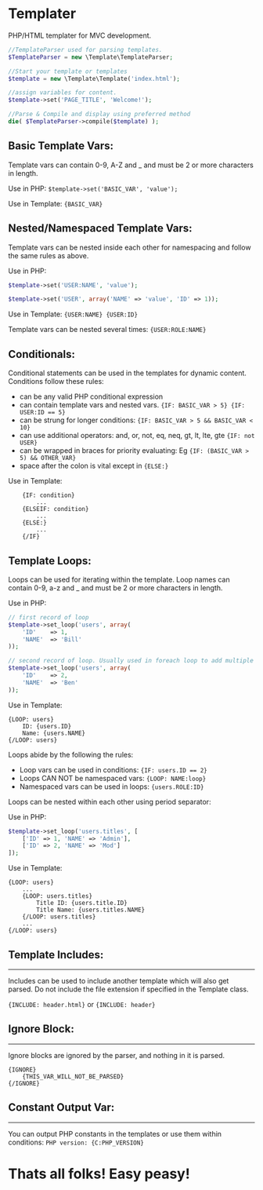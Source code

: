 # Templater
PHP/HTML templater for MVC development.

```php
//TemplateParser used for parsing templates.
$TemplateParser = new \Template\TemplateParser;

//Start your template or templates
$template = new \Template\Template('index.html');

//assign variables for content.
$template->set('PAGE_TITLE', 'Welcome!');

//Parse & Compile and display using preferred method
die( $TemplateParser->compile($template) );
```


## Basic Template Vars:
Template vars can contain 0-9, A-Z and _ and must be 2 or more characters in length.

Use in PHP: `$template->set('BASIC_VAR', 'value');`

Use in Template: `{BASIC_VAR}`


## Nested/Namespaced Template Vars:
Template vars can be nested inside each other for namespacing and follow the same rules as above.

Use in PHP:
```php
$template->set('USER:NAME', 'value');

$template->set('USER', array('NAME' => 'value', 'ID' => 1));
```
Use in Template: `{USER:NAME} {USER:ID}`

Template vars can be nested several times: `{USER:ROLE:NAME}`

## Conditionals:
Conditional statements can be used in the templates for dynamic content.
Conditions follow these rules:
- can be any valid PHP conditional expression
- can contain template vars and nested vars. `{IF: BASIC_VAR > 5} {IF: USER:ID == 5}`
- can be strung for longer conditions: `{IF: BASIC_VAR > 5 && BASIC_VAR < 10}`
- can use additional operators: and, or, not, eq, neq, gt, lt, lte, gte `{IF: not USER}`
- can be wrapped in braces for priority evaluating: Eg `{IF: (BASIC_VAR > 5) && OTHER_VAR}`
- space after the colon is vital except in `{ELSE:}`

Use in Template:
```
	{IF: condition}
 		...
	{ELSEIF: condition}
		...
	{ELSE:}
		...
	{/IF}
```

## Template Loops:
Loops can be used for iterating within the template.
Loop names can contain 0-9, a-z and _ and must be 2 or more characters in length.

Use in PHP:
```php
// first record of loop
$template->set_loop('users', array(
	'ID' 	=> 1,
	'NAME' 	=> 'Bill'
));

// second record of loop. Usually used in foreach loop to add multiple records.
$template->set_loop('users', array(
	'ID'	=> 2,
	'NAME' 	=> 'Ben'
));
```

Use in Template:
```
{LOOP: users}
	ID: {users.ID}
	Name: {users.NAME}
{/LOOP: users}
```

Loops abide by the following the rules:
- Loop vars can be used in conditions: `{IF: users.ID == 2}`
- Loops CAN NOT be namespaced vars: `{LOOP: NAME:loop}`
- Namespaced vars can be used in loops: `{users.ROLE:ID}`



Loops can be nested within each other using period separator:

Use in PHP:
```php
$template->set_loop('users.titles', [
	['ID' => 1, 'NAME' => 'Admin'],
	['ID' => 2, 'NAME' => 'Mod']
]);
```

Use in Template:
```
{LOOP: users}
	...
	{LOOP: users.titles}
		Title ID: {users.title.ID}
		Title Name: {users.titles.NAME}
	{/LOOP: users.titles}
	...
{/LOOP: users}
```


## Template Includes:
------------------
Includes can be used to include another template which will also get parsed.
Do not include the file extension if specified in the Template class.

`{INCLUDE: header.html}` or `{INCLUDE: header}`


## Ignore Block:
-----------------
Ignore blocks are ignored by the parser, and nothing in it is parsed.

```
{IGNORE}
	{THIS_VAR_WILL_NOT_BE_PARSED}
{/IGNORE}
```

## Constant Output Var:
--------------------
You can output PHP constants in the templates or use them within conditions:
`PHP version: {C:PHP_VERSION}`

# Thats all folks! Easy peasy!
